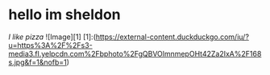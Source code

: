 # hello im sheldon
*I like pizza*
![Image][1]
[1]:(https://external-content.duckduckgo.com/iu/?u=https%3A%2F%2Fs3-media3.fl.yelpcdn.com%2Fbphoto%2FgQBVOlmnmepOHt42Za2IxA%2F168s.jpg&f=1&nofb=1)

